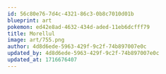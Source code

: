 ```yaml
---
id: 56c80e76-7d4c-4321-86c3-0b8c7010d01b
blueprint: art
pokemon: ed42e8ad-4632-434d-aded-11eb6dcfff79
title: Morellul
image: art/755.png
author: 4d8d6ede-5963-429f-9c2f-74b897007e0c
updated_by: 4d8d6ede-5963-429f-9c2f-74b897007e0c
updated_at: 1716676407
---
```

